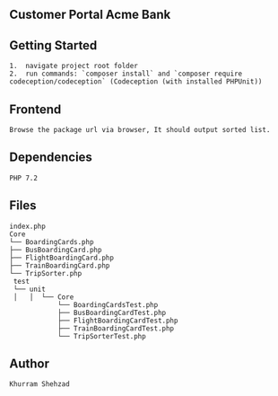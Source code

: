 ## Customer Portal Acme Bank

## Getting Started
    1.  navigate project root folder
    2.  run commands: `composer install` and `composer require codeception/codeception` (Codeception (with installed PHPUnit))

## Frontend
    Browse the package url via browser, It should output sorted list.

## Dependencies
    PHP 7.2

## Files

    index.php
    Core
    └── BoardingCards.php
    ├── BusBoardingCard.php
    ├── FlightBoardingCard.php
	├── TrainBoardingCard.php
    └── TripSorter.php
     test
	 └── unit
     │   │  └── Core
				└── BoardingCardsTest.php
				├── BusBoardingCardTest.php
				├── FlightBoardingCardTest.php
				├── TrainBoardingCardTest.php
				└── TripSorterTest.php
## Author
    Khurram Shehzad
